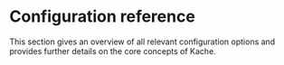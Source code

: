 # Configuration reference

This section gives an overview of all relevant configuration options and provides further details on the core concepts of Kache.